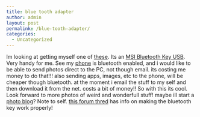 ```yaml
---
title: blue tooth adapter
author: admin
layout: post
permalink: /blue-tooth-adapter/
categories:
  - Uncategorized
---
```

Im looking at getting myself one of [these][1]. Its an [MSI Bluetooth Key USB][1]. Very handy for me. See my [phone][2] is bluetooth enabled, and i would like to be able to send photos direct to the PC, not though email. its costing me money to do that!!! also sending apps, images, etc to the phone, will be cheaper though bluetooth. at the moment i email the stuff to my self and then download it from the net. costs a bit of money!! So with this its cool. Look forward to more photos of weird and wonderfull stuff! maybe ill start a [photo blog][3]? Note to self. [this forum thred][4] has info on making the bluetooth key work properly!

 [1]: http://www.komplett.ie/k/ki.asp?action=info&p=25406&t=&l=&AvdID=1&CatID=&GrpID=&s=sr
 [2]: http://www.nokia.com/phones/7650
 [3]: http://www.photoblogs.org/
 [4]: http://nokiafree.org/forums/t18162/scd4715f5b58749e5b318513507a13fdb.html